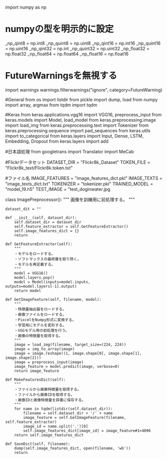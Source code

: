 import numpy as np

# numpyの型を明示的に設定
_np_qint8 = np.int8
_np_quint8 = np.uint8
_np_qint16 = np.int16
_np_quint16 = np.uint16
_np_qint32 = np.int
_np_quint32 = np.uint32
_np_float32 = np.float32
_np_float64 = np.float64
_np_float16 = np.float16

# FutureWarningsを無視する
import warnings
warnings.filterwarnings("ignore", category=FutureWarning)


#General 
from os import listdir
from pickle import dump, load
from numpy import array, argmax
from tqdm import tqdm

#Keras
from keras.applications.vgg16 import VGG16, preprocess_input
from keras.models import Model, load_model
from keras.preprocessing.image import load_img
from keras.preprocessing.text import Tokenizer
from keras.preprocessing.sequence import pad_sequences
from keras.utils import to_categorical
from keras.layers import Input, Dense, LSTM, Embedding, Dropout
from keras.layers import add

#日本語処理
from googletrans import Translator
import MeCab

#Flickrデータセット
DATASET_DIR = "Flickr8k_Dataset"
TOKEN_FILE = "Flickr8k_text/Flickr8k.token.txt"

#ファイル名
IMAGE_FEATURES = "image_features_dict.pkl"
IMAGE_TEXTS = "image_texts_dict.txt"
TOKENIZER = "tokenizer.pkl"
TRAINED_MODEL = "model_19.h5"
TEST_IMAGE = "test_doginwater.jpg

class ImagePreprocessor():
    """
    画像を訓練用に前処理する。
    """

    dataset_dit = ""

    def __init__(self, dataset_dir):
        self.dataset_dir = dataset_dir
        self.feature_extractor = self.GetFeatureExtractor()
        self.image_features_dict = {}
        return

    def GetFeatureExtractor(self):
        """
        ・モデルをロードする。
        ・ソフトマックスの最終層を取り除く。
        ・モデルを再定義する。
        """
        model = VGG16()
        model.layers.pop()
        model = Model(inputs=model.inputs, outputs=model.layers[-1].output)
        return model

    def GetImageFeature(self, filename, model):
        """
        ・特徴量抽出器をロードする。
        ・画像ファイルをロードする。
        ・PixcelをNumpy形式に変換する。
        ・学習用にモデルを変形する。
        ・VGGモデル用の前処理を行う。
        ・画像の特徴量を取得する。
        """
        image = load_img(filename, target_size=(224, 224))
        image = img_to_array(image)
        image = image.reshape((1, image.shape[0], image.shape[1], image.shape[2]))
        image = preprocess_input(image)
        image_feature = model.predict(image, verbose=0)
        return image_feature

    def MakeFeaturesDict(self):
        """
        ・ファイルから画像特徴量を取得する。
        ・ファイルから画像IDを取得する。
        ・画像IDと画像特徴量を辞書に保存する。
        """
        for name in tqdm(listdir(self.dataset_dir)):
            filename = self.dataset_dir + '/' + name
            image_feature = self.GetImageFeature(filename, self.feature_extractor)
            image_id = name.split('.')[0]
            self.image_features_dict[image_id] = image_feature#1×4096
        return self.image_features_dict

    def SaveDict(self, filename):
        dump(self.image_features_dict, open(filename, 'wb'))
        return



